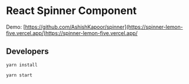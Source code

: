 # React Spinner Component

Demo: [https://github.com/AshishKapoor/spinner](https://spinner-lemon-five.vercel.app/)https://spinner-lemon-five.vercel.app/

## Developers
```
yarn install

yarn start
```
